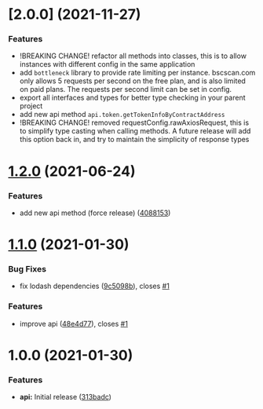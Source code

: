 # [2.0.0] (2021-11-27)

### Features

- !BREAKING CHANGE! refactor all methods into classes, this is to allow instances with different config in the same application
- add `bottleneck` library to provide rate limiting per instance. bscscan.com only allows 5 requests per second on the free plan, and is also limited on paid plans. The requests per second limit can be set in config.
- export all interfaces and types for better type checking in your parent project
- add new api method `api.token.getTokenInfoByContractAddress`
- !BREAKING CHANGE! removed requestConfig.rawAxiosRequest, this is to simplify type casting when calling methods. A future release will add this option back in, and try to maintain the simplicity of response types

# [1.2.0](https://github.com/jpgarcia/bsc-scan/compare/v1.1.0...v1.2.0) (2021-06-24)

### Features

- add new api method (force release) ([4088153](https://github.com/jpgarcia/bsc-scan/commit/40881536126b0563ddd346fdba8a7ffa3a0c15ec))

# [1.1.0](https://github.com/jpgarcia/bsc-scan/compare/v1.0.0...v1.1.0) (2021-01-30)

### Bug Fixes

- fix lodash dependencies ([9c5098b](https://github.com/jpgarcia/bsc-scan/commit/9c5098bad567e9cc4a2353eab32d5b0946921619)), closes [#1](https://github.com/jpgarcia/bsc-scan/issues/1)

### Features

- improve api ([48e4d77](https://github.com/jpgarcia/bsc-scan/commit/48e4d77f330926fe048a542e5cade5385d6dddca)), closes [#1](https://github.com/jpgarcia/bsc-scan/issues/1)

# 1.0.0 (2021-01-30)

### Features

- **api:** Initial release ([313badc](https://github.com/jpgarcia/bsc-scan/commit/313badcd6b6bf1f078eb9d95b83263f4eb2213db))
